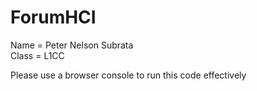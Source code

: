 # ForumHCI  
Name = Peter Nelson Subrata  
Class = L1CC  

Please use a browser console to run this code effectively
